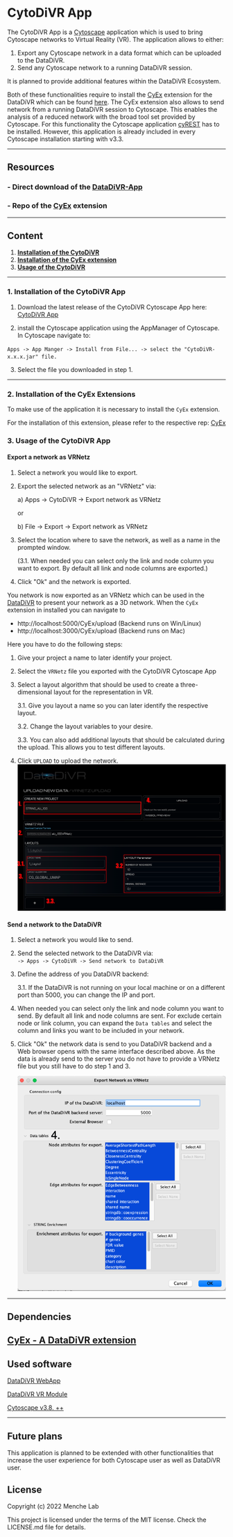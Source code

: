 # **CytoDiVR App**

The CytoDiVR App is a [Cytoscape](https://cytoscape.org/) application which is
used to bring Cytoscape networks to Virtual Reality (VR).
The application allows to either:

1. Export any Cytoscape network in a data format which can be uploaded to the
   DataDiVR.
2. Send any Cytoscape network to a running DataDiVR session.

It is planned to provide additional features within the DataDiVR Ecosystem.

Both of these functionalities require to install the [CyEx](https://github.com/ObT1337/CyEx) extension for the DataDiVR which can be found
[here](https://github.com/ObT1337/CyEx).
The CyEx extension also allows to send network from a running DataDiVR
session to Cytoscape. This enables the analysis of a reduced network with the
broad tool set provided by Cytoscape. For this functionality the Cytoscape
application [cyREST](https://apps.cytoscape.org/apps/cyrest) has to be installed.
However, this application is already included in every Cytoscape installation
starting with v3.3.

---

## **Resources**

###  - Direct download of the [DataDiVR-App](https://github.com/menchelab/CytoDiVR/blob/main/target/CytoDiVR-1.0.1.jar)
### - Repo of the [CyEx](https://github.com/ObT1337/CyEx) extension

---

## **Content**

1. [**Installation of the CytoDiVR**](#App_install)<br>
2. [**Installation of the CyEx extension**](#Ex_install)<br>
3. [**Usage of the CytoDiVR**](#App_usage)<br>

<!--3. [**Upload a STRING network**](#upload_string)<br>
1. [**Upload an arbitrary VRNetz**](#upload_network)<br>
2. [**Map string network on preprocessed PPI**](#map_network)<br>
3. [**Dependencies**](#Dependencies)<br>
4. [**License**](#License)<br> -->

---

<h3 id="App_install"><b>1. Installation of the CytoDiVR App</b></h3>

1. Download the latest release of the CytoDiVR Cytoscape App here: [CytoDiVR App](https://github.com/menchelab/CytoDiVR/blob/main/target/CytoDiVR-1.0.1.jar)
   
2. install the Cytoscape application using the AppManager of Cytoscape. In Cytoscape navigate to:

`Apps -> App Manger -> Install from File... -> select the "CytoDiVR-x.x.x.jar" file.`

3. Select the file you downloaded in step 1.

---

<summary><h3 id="Ex_install"><b> 2. Installation of the CyEx Extensions </b></h3></summary>

To make use of the application it is necessary to install the `CyEx` extension.

For the installation of this extension, please refer to the respective rep: [CyEx](https://github.com/ObT1337/CyEx)

<h3 id="App_usage"><b> 3. Usage of the CytoDiVR App </b></h3>

<h4> Export a network as VRNetz </h4>

1. Select a network you would like to export.
2. Export the selected network as an "VRNetz" via:

   a) Apps -> CytoDiVR -> Export network as VRNetz

   or

   b) File -> Export -> Export network as VRNetz

3. Select the location where to save the network, as well as a name in the prompted window.
   
   (3.1. When needed you can select only the link and node column you want to export.
   By default all link and node columns are exported.)

4. Click "Ok" and the network is exported.

You network is now exported as an VRNetz which can be used in the
[DataDiVR](https://github.com/menchelab/DataDiVR_WebApp) to present your network
as a 3D network. When the `CyEx` extension in installed you can navigate to 

- http://localhost:5000/CyEx/upload (Backend runs on Win/Linux)
- http://localhost:3000/CyEx/upload (Backend runs on Mac)

Here you have to do the following steps:
1. Give your project a name to later identify your project.
2. Select the `VRNetz` file you exported with the CytoDiVR Cytoscape App
3. Select a layout algorithm that should be used to create a three-dimensional layout for the representation in VR.

   3.1. Give you layout a name so you can later identify the respective layout.

   3.2. Change the layout variables to your desire.

   3.3. You can also add additional layouts that should be calculated during the upload.
   This allows you to test different layouts.

4. Click `UPLOAD` to upload the network.
![Picture that visualizes the location of the CyEx uploader tab.](pictures/CyEx_upload.png)

<h4> Send a network to the DataDiVR </h4>

1. Select a network you would like to send.

2. Send the selected network to the DataDiVR via:<br>
   `-> Apps -> CytoDiVR -> Send network to DataDiVR`
   <br>

3. Define the address of you DataDiVR backend:

   3.1. If the DataDiVR is not running on your local machine or on a different port than 5000, you can change the IP and port.

4. When needed you can select only the link and node column you want to send. By default all link and node columns are sent. For exclude certain node or link column, you can expand the `Data tables` and select the column and links you want to be included in your network.

5. Click "Ok" the network data is send to you DataDiVR backend and a Web browser opens with the same interface described above. As the data is already send to the server you do not have to provide a VRNetz file but you still have to do step 1 and 3.
   
   ![Picture that visualizes the location of the StringEx uploader tab.](pictures/DataDiVRApp_send.png)

---

<!--
---

<summary><h3 id="upload_string"><b> 4. Upload a Network from Cytoscape</b></h3></summary>

1. Export a STRING network with the VRNetzerApp from Cytoscape ([see above](#App_usage))

2. Start the VRNetzer backend using the script applicable to your operating system.

3. Navigate in your Browser to http://127.0.0.1:5000/upload (Windows/Linux) / http://127.0.0.1:3000/upload (mac)

4. If the StringEx is correctly installed, you should now see two new tabs. The first is the a VRNetz designated uploader

   ![Picture that visualizes the location of the StringEx uploader tab.](pictures/uploader_tabs_1.png)

5. On this tab, define a project name, select the VRNetz file of your exported String network, and select the desired layout algorithm.

6. You can also define the respective layout variables.

7. Click on the "Upload" button to upload the network to the VRNetzer platform.

8. If the upload was successful, you'll be prompted with a success message and a link to preview the project in the designated WebGL previewer.

---

<summary><h3 id="map_network"><b>5. Map an exported network on a preprocessed PPI</b></h3></summary>

Do the first three steps as mentioned [above](#upload_string).

1. The second tab is the STRING mapper.

   ![Picture that visualizes the location of the StringEx map tab.](pictures/uploader_tabs_2.png)

2. On this tab, define a project name, select the VRNetz file of your exported String network, and select the organism from which your VRNetz originates of.

3. Click on the "Map" button to map the network with the preprocessed PPI.
4. If the upload was successful, you'll be prompted with a success message and a link to preview the project in the designated WebGL previewer.

--- -->

## **Dependencies**

<!-- [Cytoscape - StringApp](https://apps.cytoscape.org/apps/stringapp) -->

<!-- [Cytoscape - VRNetzerApp](https://github.com/menchelab/STRING-VRNetzer/blob/main/VRNetzerApp/target/VRNetzerApp-1.0.0.jar) -->

<!-- [VRNetzer - StringEx](https://github.com/menchelab/StringEx) -->

[CyEx - A DataDiVR extension](https://github.com/ObT1337/CyEx)
---

## **Used software**

[DataDiVR WebApp](https://github.com/menchelab/DataDiVR_WebApp)

[DataDiVR VR Module](https://ucloud.univie.ac.at/index.php/s/kUNbOhrn8Bsl50d)

[Cytoscape v3.8. ++](https://cytoscape.org/)

---

## **Future plans**

This application is planned to be extended with other functionalities that increase the user experience for both Cytoscape user as well as DataDiVR user.


## **License**

Copyright (c) 2022 Menche Lab

This project is licensed under the terms of the MIT license. Check the
LICENSE.md file for details.
